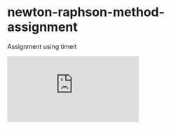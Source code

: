 # newton-raphson-method-assignment
Assignment using timeit


![the equation is as follows](https://latex.codecogs.com/gif.latex?X%5E4-2*X%5E3-5)
